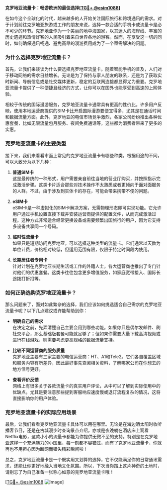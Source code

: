**克罗地亚流量卡：畅游欧洲的最佳选择[[TG💪+ @esim1088](https://t.me/s/esim1088)]**

在如今这个全球化的时代，越来越多的人开始关注国际旅行和跨境通讯的需求。对于计划前往克罗地亚旅游或工作的朋友来说，选择一款合适的手机卡或流量卡是必不可少的环节。克罗地亚作为一个美丽的地中海国家，以其迷人的海岸线、丰富的历史遗迹和热情好客的人民吸引着来自世界各地的游客。然而，在享受这一切的同时，如何确保通讯畅通、避免高昂的漫游费用成为了一个亟需解决的问题。

### **为什么选择克罗地亚流量卡？**

首先，让我们来谈谈为什么要选择克罗地亚流量卡。随着智能手机的普及，人们对于移动网络的需求日益增长。无论是为了保持与家人朋友的联系，还是为了获取实时新闻、导航信息或是社交媒体更新，稳定的互联网连接都显得尤为重要。克罗地亚流量卡提供了一种便捷且经济的方式，让你可以在国外也能享受到高速的上网体验。

相较于传统的国际漫游服务，克罗地亚流量卡通常具有更高的性价比。许多用户反映，使用本地运营商提供的SIM卡比开启国际漫游要便宜得多，尤其是在通话时间和数据流量方面。此外，克罗地亚的电信市场竞争激烈，各家公司纷纷推出各种优惠套餐，比如无限流量包月服务、夜间免费通话等，这些都为消费者带来了更多的实惠。

### **克罗地亚流量卡的主要类型**

接下来，我们来看看市面上常见的克罗地亚流量卡有哪些种类。根据用途的不同，可以大致分为以下几种：

1. **普通SIM卡**  
   这是最传统的一种形式，用户需要亲自前往当地的营业厅购买，并按照指示完成激活步骤。这类卡片适合那些对技术操作不太熟悉或者更倾向于面对面服务的人群。不过，由于涉及到实体卡的存在，可能会带来携带不便的问题。

2. **eSIM卡**  
   eSIM卡是一种虚拟化的SIM卡解决方案，无需物理形态即可实现功能。它允许用户通过手机设置直接下载并安装运营商提供的配置文件，从而完成激活过程。这种方式非常适合经常更换设备或需要频繁出国旅行的用户，因为它支持多设备共享同一个号码。

3. **临时性流量卡**  
   如果只是短期访问克罗地亚，可以选择这种类型的流量卡。它们通常以天数为单位计费，价格相对较低，但适用范围有限，仅限于特定时间段内使用。

4. **长期居住者专用卡**  
   针对计划在克罗地亚长期生活或工作的外籍人士，各大运营商也推出了专门针对他们的优惠套餐。这类卡往往包含更多增值服务，如家庭宽带接入、国际长途拨打折扣等。

### **如何正确选购克罗地亚流量卡？**

那么问题来了，面对如此繁杂的选择，我们应该如何挑选适合自己需求的克罗地亚流量卡呢？以下几点建议或许能帮助到你：

- **明确自己的需求**  
  在决定之前，先弄清楚自己主要会用到哪些功能。如果你只是偶尔发邮件、刷社交平台，那么基础版套餐可能就足够了；但如果你需要大量下载高清视频或进行在线游戏，则需要考虑更高规格的数据流量支持。

- **比较不同运营商的服务质量**  
  克罗地亚主要有三家主要的电信运营商：HT、A1和Tele2。它们各自覆盖区域和服务内容有所差异，因此最好事先查阅相关资料，了解哪家公司在你想去的地方信号更好。

- **查看评价反馈**  
  网络上有很多关于各款流量卡的真实用户评论，从中可以了解到实际使用中的优缺点。尤其是要注意那些提到客服响应速度慢或退订流程复杂的情况，这将直接影响你的用户体验。

### **克罗地亚流量卡的实际应用场景**

最后，让我们看看克罗地亚流量卡具体可以用在哪里。无论是在海边晒太阳时收听播客节目，还是在古城漫步时查询景点介绍，亦或是夜晚躺在酒店床上观看Netflix电影，这款小小的流量卡都能为你提供无微不至的支持。特别是在克罗地亚这样一个充满魅力的小国里，每一刻都不容错过，而有了克罗地亚流量卡，你就再也不用担心因为断网而错失精彩瞬间啦！

总之，克罗地亚流量卡是一个既实用又划算的选择，它不仅能满足你的日常通讯需求，还能让你更好地融入当地文化氛围。所以，下次当你踏上这片神奇的土地时，请别忘了为自己准备一张称心如意的克罗地亚流量卡哦！

[[TG💪+ @esim1088](https://t.me/s/esim1088) ![Image](https://i.postimg.cc/4NQfJmqS/Snipaste-2025-05-13-00-14-12.png)]